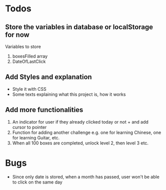 # Todos

## Store the variables in database or localStorage for now
Variables to store
1. boxesFilled array
2. DateOfLastClick

## Add Styles and explanation 
- Style it with CSS
- Some texts explaining what this project is, how it works

## Add more functionalities
1. An indicator for user if they already clicked today or not + and add cursor to pointer
2. Function for adding another challenge e.g. one for learning Chinese, one for learning Guitar, etc.
3. When all 100 boxes are completed, unlock level 2, then level 3 etc.

# Bugs
- Since only date is stored, when a month has passed, user won't be able to click on the same day